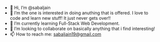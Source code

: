 - 👋 Hi, I’m @sabaljain
- 👀 I’m the one is interested in doing anuthing that is offered. I love to code and learn new stuff! It just never gets over!!
- 🌱 I’m currently learning Full-Stack Web Development.
- 💞️ I’m looking to collaborate on basically anything that i find interesting!
- 📫 How to reach me: sabaljain19@gmail.com

<!---
sabaljain/sabaljain is a ✨ special ✨ repository because its `README.md` (this file) appears on your GitHub profile.
You can click the Preview link to take a look at your changes.
--->
